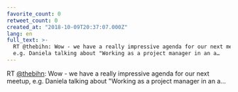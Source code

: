 ```yaml
---
favorite_count: 0
retweet_count: 0
created_at: "2018-10-09T20:37:07.000Z"
lang: en
full_text: >-
  RT @thebihn: Wow - we have a really impressive agenda for our next meetup,
  e.g. Daniela talking about "Working as a project manager in an a…
---
```


RT [@thebihn](https://twitter.com/thebihn): Wow - we have a really impressive
agenda for our next meetup, e.g. Daniela talking about "Working as a project
manager in an a…
